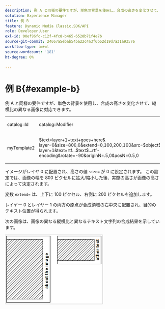 ```yaml
---
description: 例 A と同様の要件ですが、単色の背景を使用し、合成の高さを変化させて、縦横比の異なる画像に対応できます。
solution: Experience Manager
title: 例 B
feature: Dynamic Media Classic,SDK/API
role: Developer,User
exl-id: 90ef96fc-c12f-4fc8-b465-6520b71f4e7b
source-git-commit: 24667a5ebab54ba22c4a3f6b52d19d7a31a93576
workflow-type: tm+mt
source-wordcount: '181'
ht-degree: 0%

---
```


# 例 B{#example-b}

例 A と同様の要件ですが、単色の背景を使用し、合成の高さを変化させて、縦横比の異なる画像に対応できます。

<table id="simpletable_37BA3B2A75A9468C9ADEBBC034BADAE7"> 
 <tr class="strow"> 
  <td class="stentry"> <p><span class="codeph"> catalog::Id</span> </p> </td> 
  <td class="stentry"> <p><span class="codeph"> catalog::Modifier</span> </p></td> 
 </tr> 
 <tr class="strow"> 
  <td class="stentry"> <p><span class="codeph"> myTemplate2</span> </p></td> 
  <td class="stentry"> <p><span class="codeph"> $text=layer+1+text+goes+here&amp; layer=0&amp;size=800,0&amp;extend=0,100,200,100&amp;src=$object$&amp;originN=.5,0&amp; layer=1&amp;text=rtf...$text$...rtf-encoding&amp;rotate=-90&amp;originN=.5,0&amp;posN=0.5,0</span> </p></td> 
 </tr> 
</table>

イメージがレイヤ 0 に配置され、高さの値 `size=` が 0 に設定されます。 この設定では、画像の幅を 800 ピクセルに拡大/縮小した後、実際の高さが画像の高さによって決定されます。

変数 `extend=` は、上下に 100 ピクセル、右側に 200 ピクセルを追加します。

レイヤー 0 とレイヤー 1 の両方の原点が合成領域の右中央に配置され、目的のテキスト位置が得られます。

次の画像は、画像の異なる縦横比と異なるテキスト文字列の合成結果を示しています。

![ 例 B 画像 ](assets/exampleb.png)
